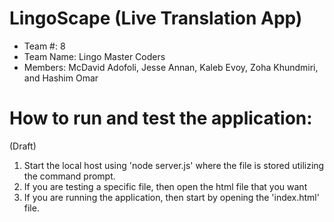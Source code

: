 # LingoScape (Live Translation App) 
- Team #: 8
- Team Name: Lingo Master Coders
- Members: McDavid Adofoli, Jesse Annan, Kaleb Evoy, Zoha Khundmiri, and Hashim Omar
  
# How to run and test the application:
(Draft)
1. Start the local host using 'node server.js' where the file is stored utilizing the command prompt.
2. If you are testing a specific file, then open the html file that you want 
3. If you are running the application, then start by opening the 'index.html' file.

